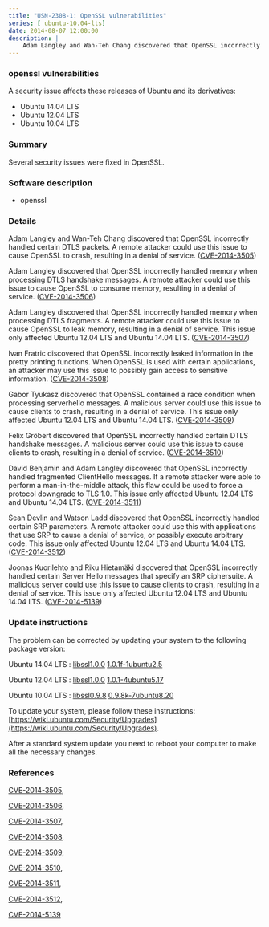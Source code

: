 ```yaml
---
title: "USN-2308-1: OpenSSL vulnerabilities"
series: [ ubuntu-10.04-lts]
date: 2014-08-07 12:00:00
description: |
    Adam Langley and Wan-Teh Chang discovered that OpenSSL incorrectly handled certain DTLS packets. A remote attacker could use this issue to cause OpenSSL to crash, resulting in a denial of service. ([CVE-2014-3505](http://people.ubuntu.com/~ubuntu-security/cve/CVE-2014-3505))
--- 
```

 
### openssl vulnerabilities

A security issue affects these releases of Ubuntu and its derivatives:

* Ubuntu 14.04 LTS
* Ubuntu 12.04 LTS
* Ubuntu 10.04 LTS

### Summary

Several security issues were fixed in OpenSSL. 

### Software description

* openssl 

### Details

Adam Langley and Wan-Teh Chang discovered that OpenSSL incorrectly handled certain DTLS packets. A remote attacker could use this issue to cause OpenSSL to crash, resulting in a denial of service. ([CVE-2014-3505](http://people.ubuntu.com/~ubuntu-security/cve/CVE-2014-3505))

Adam Langley discovered that OpenSSL incorrectly handled memory when processing DTLS handshake messages. A remote attacker could use this issue to cause OpenSSL to consume memory, resulting in a denial of service. ([CVE-2014-3506](http://people.ubuntu.com/~ubuntu-security/cve/CVE-2014-3506))

Adam Langley discovered that OpenSSL incorrectly handled memory when processing DTLS fragments. A remote attacker could use this issue to cause OpenSSL to leak memory, resulting in a denial of service. This issue only affected Ubuntu 12.04 LTS and Ubuntu 14.04 LTS. ([CVE-2014-3507](http://people.ubuntu.com/~ubuntu-security/cve/CVE-2014-3507))

Ivan Fratric discovered that OpenSSL incorrectly leaked information in the pretty printing functions. When OpenSSL is used with certain applications, an attacker may use this issue to possibly gain access to sensitive information. ([CVE-2014-3508](http://people.ubuntu.com/~ubuntu-security/cve/CVE-2014-3508))

Gabor Tyukasz discovered that OpenSSL contained a race condition when processing serverhello messages. A malicious server could use this issue to cause clients to crash, resulting in a denial of service. This issue only affected Ubuntu 12.04 LTS and Ubuntu 14.04 LTS. ([CVE-2014-3509](http://people.ubuntu.com/~ubuntu-security/cve/CVE-2014-3509))

Felix Gröbert discovered that OpenSSL incorrectly handled certain DTLS handshake messages. A malicious server could use this issue to cause clients to crash, resulting in a denial of service. ([CVE-2014-3510](http://people.ubuntu.com/~ubuntu-security/cve/CVE-2014-3510))

David Benjamin and Adam Langley discovered that OpenSSL incorrectly handled fragmented ClientHello messages. If a remote attacker were able to perform a man-in-the-middle attack, this flaw could be used to force a protocol downgrade to TLS 1.0. This issue only affected Ubuntu 12.04 LTS and Ubuntu 14.04 LTS. ([CVE-2014-3511](http://people.ubuntu.com/~ubuntu-security/cve/CVE-2014-3511))

Sean Devlin and Watson Ladd discovered that OpenSSL incorrectly handled certain SRP parameters. A remote attacker could use this with applications that use SRP to cause a denial of service, or possibly execute arbitrary code. This issue only affected Ubuntu 12.04 LTS and Ubuntu 14.04 LTS. ([CVE-2014-3512](http://people.ubuntu.com/~ubuntu-security/cve/CVE-2014-3512))

Joonas Kuorilehto and Riku Hietamäki discovered that OpenSSL incorrectly handled certain Server Hello messages that specify an SRP ciphersuite. A malicious server could use this issue to cause clients to crash, resulting in a denial of service. This issue only affected Ubuntu 12.04 LTS and Ubuntu 14.04 LTS. ([CVE-2014-5139](http://people.ubuntu.com/~ubuntu-security/cve/CVE-2014-5139)) 

### Update instructions

The problem can be corrected by updating your system to the following package version:

Ubuntu 14.04 LTS
 : [libssl1.0.0](https://launchpad.net/ubuntu/+source/openssl) <span> [1.0.1f-1ubuntu2.5](https://launchpad.net/ubuntu/+source/openssl/1.0.1f-1ubuntu2.5) </span> 

Ubuntu 12.04 LTS
 : [libssl1.0.0](https://launchpad.net/ubuntu/+source/openssl) <span> [1.0.1-4ubuntu5.17](https://launchpad.net/ubuntu/+source/openssl/1.0.1-4ubuntu5.17) </span> 

Ubuntu 10.04 LTS
 : [libssl0.9.8](https://launchpad.net/ubuntu/+source/openssl) <span> [0.9.8k-7ubuntu8.20](https://launchpad.net/ubuntu/+source/openssl/0.9.8k-7ubuntu8.20) </span> 

To update your system, please follow these instructions: [https://wiki.ubuntu.com/Security/Upgrades](https://wiki.ubuntu.com/Security/Upgrades).

After a standard system update you need to reboot your computer to make all the necessary changes. 

### References

 [CVE-2014-3505](http://people.ubuntu.com/~ubuntu-security/cve/CVE-2014-3505), 

 [CVE-2014-3506](http://people.ubuntu.com/~ubuntu-security/cve/CVE-2014-3506), 

 [CVE-2014-3507](http://people.ubuntu.com/~ubuntu-security/cve/CVE-2014-3507), 

 [CVE-2014-3508](http://people.ubuntu.com/~ubuntu-security/cve/CVE-2014-3508), 

 [CVE-2014-3509](http://people.ubuntu.com/~ubuntu-security/cve/CVE-2014-3509), 

 [CVE-2014-3510](http://people.ubuntu.com/~ubuntu-security/cve/CVE-2014-3510), 

 [CVE-2014-3511](http://people.ubuntu.com/~ubuntu-security/cve/CVE-2014-3511), 

 [CVE-2014-3512](http://people.ubuntu.com/~ubuntu-security/cve/CVE-2014-3512), 

 [CVE-2014-5139](http://people.ubuntu.com/~ubuntu-security/cve/CVE-2014-5139)
 
